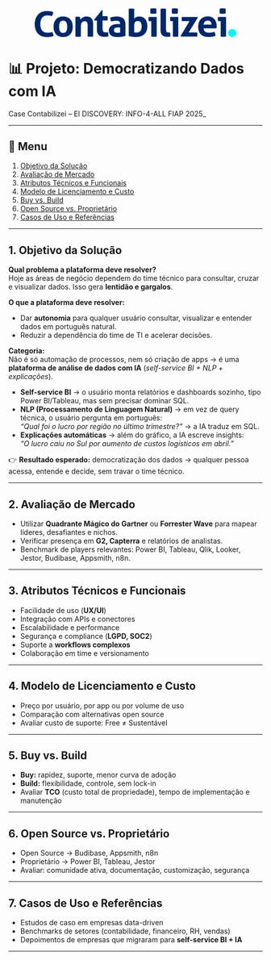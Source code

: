<p align="center"><img src="./files/contabilizei.svg" width="400" alt="Clube Vestcasa Logo"></p>

# 📊 Projeto: Democratizando Dados com IA

Case Contabilizei – EI DISCOVERY: INFO-4-ALL FIAP 2025\_

---

## 📌 Menu

1. [Objetivo da Solução](#1-objetivo-da-solução)
2. [Avaliação de Mercado](#2-avaliação-de-mercado)
3. [Atributos Técnicos e Funcionais](#3-atributos-técnicos-e-funcionais)
4. [Modelo de Licenciamento e Custo](#4-modelo-de-licenciamento-e-custo)
5. [Buy vs. Build](#5-buy-vs-build)
6. [Open Source vs. Proprietário](#6-open-source-vs-proprietário)
7. [Casos de Uso e Referências](#7-casos-de-uso-e-referências)

---

## 1. Objetivo da Solução

**Qual problema a plataforma deve resolver?**  
Hoje as áreas de negócio dependem do time técnico para consultar, cruzar e visualizar dados. Isso gera **lentidão e gargalos**.

**O que a plataforma deve resolver:**

- Dar **autonomia** para qualquer usuário consultar, visualizar e entender dados em português natural.
- Reduzir a dependência do time de TI e acelerar decisões.

**Categoria:**  
Não é só automação de processos, nem só criação de apps → é uma **plataforma de análise de dados com IA** (_self-service BI + NLP + explicações_).

- **Self-service BI** → o usuário monta relatórios e dashboards sozinho, tipo Power BI/Tableau, mas sem precisar dominar SQL.
- **NLP (Processamento de Linguagem Natural)** → em vez de query técnica, o usuário pergunta em português:  
  _“Qual foi o lucro por região no último trimestre?”_ → a IA traduz em SQL.
- **Explicações automáticas** → além do gráfico, a IA escreve insights:  
  _“O lucro caiu no Sul por aumento de custos logísticos em abril.”_

👉 **Resultado esperado:** democratização dos dados → qualquer pessoa acessa, entende e decide, sem travar o time técnico.

---

## 2. Avaliação de Mercado

- Utilizar **Quadrante Mágico do Gartner** ou **Forrester Wave** para mapear líderes, desafiantes e nichos.
- Verificar presença em **G2, Capterra** e relatórios de analistas.
- Benchmark de players relevantes: Power BI, Tableau, Qlik, Looker, Jestor, Budibase, Appsmith, n8n.

---

## 3. Atributos Técnicos e Funcionais

- Facilidade de uso (**UX/UI**)
- Integração com APIs e conectores
- Escalabilidade e performance
- Segurança e compliance (**LGPD, SOC2**)
- Suporte a **workflows complexos**
- Colaboração em time e versionamento

---

## 4. Modelo de Licenciamento e Custo

- Preço por usuário, por app ou por volume de uso
- Comparação com alternativas open source
- Avaliar custo de suporte: Free ≠ Sustentável

---

## 5. Buy vs. Build

- **Buy:** rapidez, suporte, menor curva de adoção
- **Build:** flexibilidade, controle, sem lock-in
- Avaliar **TCO** (custo total de propriedade), tempo de implementação e manutenção

---

## 6. Open Source vs. Proprietário

- Open Source → Budibase, Appsmith, n8n
- Proprietário → Power BI, Tableau, Jestor
- Avaliar: comunidade ativa, documentação, customização, segurança

---

## 7. Casos de Uso e Referências

- Estudos de caso em empresas data-driven
- Benchmarks de setores (contabilidade, financeiro, RH, vendas)
- Depoimentos de empresas que migraram para **self-service BI + IA**

---
